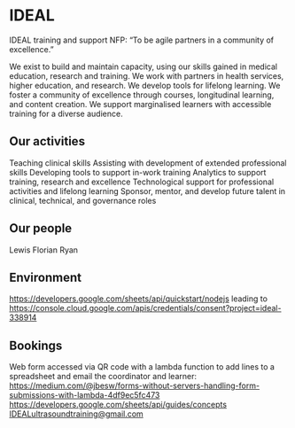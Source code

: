 # IDEAL
IDEAL training and support NFP: “To be agile partners in a community of excellence.”

We exist to build and maintain capacity, using our skills gained in medical education, research and training. We work with partners in health services, higher education, and research. We develop tools for lifelong learning. We foster a community of excellence through courses, longitudinal learning, and content creation. We support marginalised learners with accessible training for a diverse audience.

## Our activities 

Teaching clinical skills 
Assisting with development of extended professional skills
Developing tools to support in-work training
Analytics to support training, research and excellence
Technological support for professional activities and lifelong learning
Sponsor, mentor, and develop future talent in clinical, technical, and governance roles

## Our people

Lewis
Florian
Ryan

## Environment

https://developers.google.com/sheets/api/quickstart/nodejs 
leading to 
https://console.cloud.google.com/apis/credentials/consent?project=ideal-338914

## Bookings

Web form accessed via QR code with a lambda function to add lines to a spreadsheet and email the coordinator and learner:
https://medium.com/@jbesw/forms-without-servers-handling-form-submissions-with-lambda-4df9ec5fc473
https://developers.google.com/sheets/api/guides/concepts
IDEALultrasoundtraining@gmail.com
